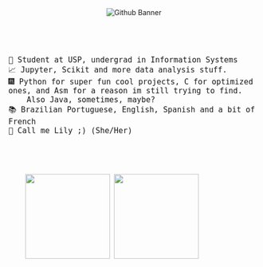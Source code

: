 <div align = "center">
  <div>
    <img src="https://i.imgur.com/jPlwlQL.png" alt="Github Banner" align="center"/>
  </div>
  <pre align = 'left' style='font-size: 18px;'>
    <title>
      Aopa 👋
    </title>
    
    🌌 Student at USP, undergrad in Information Systems
    📈 Jupyter, Scikit and more data analysis stuff.
    🎆 Python for super fun cool projects, C for optimized ones, and Asm for a reason im still trying to find.
        Also Java, sometimes, maybe?
    📚 Brazilian Portuguese, English, Spanish and a bit of French
    🎀 Call me Lily ;) (She/Her)
    
  </pre>

  
  <div align = "left">  
    <pre>
    <img height="170px" src="https://github-readme-stats.vercel.app/api/top-langs/?username=Nubily44&layout=compact&theme=radical"/> <img height="170px" src="https://github-readme-stats.vercel.app/api?username=Nubily44&show_icons=true&theme=radical"/>
    </pre>
  </div>

</div>
